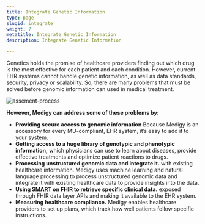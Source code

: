 ```yaml
---
title: Integrate Genetic Information
type: page
slugid: integrate
weight: 7
metatitle: Integrate Genetic Information
description: Integrate Genetic Information

---
```

 	
 
Genetics holds the promise of healthcare providers finding out which drug is the most effective for each patient and each condition. However, current EHR systems cannot handle genetic information, as well as data standards, security, privacy or scalability. So, there are many problems that must be solved before genomic information can used in medical treatment.

 ![assement-process](knowledge-center/assets-natural/brand/www.netspective.com/solutions/medigy/Integrating-genetic-information.jpg#center)

 **However, Medigy can address some of these problems by:**
  
  * **Providing secure access to genomic information**  Because Medigy is an accessory for every MU-compliant, EHR system, it’s easy to add it to your system. 
  * **Getting access to a huge library of genotypic and phenotypic information,** which physicians can use to learn about diseases, provide effective treatments and optimize patient reactions to drugs. 
  * **Processing unstructured genomic data and integrate it.** with existing healthcare information. Medigy uses machine learning and natural language processing to process unstructured genomic data and integrate it with existing healthcare data to provide insights into the data. 
  * **Using SMART on FHIR to retrieve specific clinical data.** exposed through FHIR data layer APIs and making it available to the EHR system. 
  * **Measuring healthcare compliance.** Medigy enables healthcare providers to set up plans, which track how well patients follow specific instructions. 
 
 



 
 